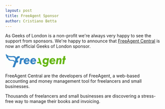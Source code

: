 ```yaml
---
layout: post
title: FreeAgent Sponsor
author: Cristiano Betta
---
```


As Geeks of London is a non-profit we're always very happy to see the support from sponsors. We're happy to announce that [FreeAgent Central](http://freeagentcentral.com/) is now an official Geeks of London sponsor.

![FreeAgent](/images/sponsors/freeagent.png)

FreeAgent Central are the developers of FreeAgent, a web-based accounting and money management tool for freelancers and small businesses.

Thousands of freelancers and small businesses are discovering a stress-free way to manage their books and invoicing.
